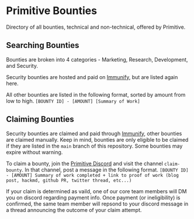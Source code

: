# Primitive Bounties
Directory of all bounties, technical and non-technical, offered by Primitive.

## Searching Bounties
Bounties are broken into 4 categories - Marketing, Research, Development, and Security.

Security bounties are hosted and paid on [Immunify](https://immunefi.com/bounty/primitive/), but are listed again here.

All other bounties are listed in the following format, sorted by amount from low to high.
`[BOUNTY ID] - [AMOUNT]
[Summary of Work]`

## Claiming Bounties
Security bounties are claimed and paid through [Immunify](https://immunefi.com/bounty/primitive/), other bounties are claimed manually.  Keep in mind, bounties are only eligible to be claimed if they are listed in the `main` branch of this repository.  Some bounties may expire without warning. 

To claim a bounty, join the [Primitive Discord](https://discord.com/invite/gYDVGNPVz8) and visit the channel `claim-bounty`.  In that channel, post a message in the following format.
`[BOUNTY ID] - [AMOUNT]
Summary of work completed + link to proof of work (blog post, hackmd, github PR, twitter thread, etc...)`

If your claim is determined as vaild, one of our core team members will DM you on discord regarding payment info.  Once payment (or ineligibility) is confirmed, the same team member will repsond to your discord message in a thread announcing the outcome of your claim attempt.
